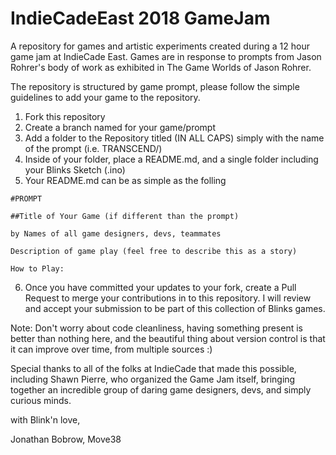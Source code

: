 # IndieCadeEast 2018 GameJam
A repository for games and artistic experiments created during a 12 hour game jam at IndieCade East. Games are in response to prompts from Jason Rohrer's body of work as exhibited in The Game Worlds of Jason Rohrer.

The repository is structured by game prompt, please follow the simple guidelines to add your game to the repository.
1. Fork this repository
2. Create a branch named for your game/prompt
3. Add a folder to the Repository titled (IN ALL CAPS) simply with the name of the prompt (i.e. TRANSCEND/)
4. Inside of your folder, place a README.md, and a single folder including your Blinks Sketch (.ino)
5. Your README.md can be as simple as the folling
```
#PROMPT

##Title of Your Game (if different than the prompt)

by Names of all game designers, devs, teammates

Description of game play (feel free to describe this as a story)

How to Play:

```
6. Once you have committed your updates to your fork, create a Pull Request to merge your contributions in to this repository. I will review and accept your submission to be part of this collection of Blinks games.

Note: Don't worry about code cleanliness, having something present is better than nothing here, and the beautiful thing about version control is that it can improve over time, from multiple sources :)

Special thanks to all of the folks at IndieCade that made this possible, including Shawn Pierre, who organized the Game Jam itself, bringing together an incredible group of daring game designers, devs, and simply curious minds.

with Blink'n love,

Jonathan Bobrow, Move38
